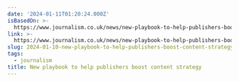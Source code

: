 ```yaml
---
date: '2024-01-11T01:20:24.000Z'
isBasedOn: >-
  https://www.journalism.co.uk/news/new-playbook-to-help-publishers-boost-content-strategy/s2/a1105099/
link: >-
  https://www.journalism.co.uk/news/new-playbook-to-help-publishers-boost-content-strategy/s2/a1105099/
slug: 2024-01-10-new-playbook-to-help-publishers-boost-content-strategy
tags:
  - journalism
title: New playbook to help publishers boost content strategy
---
```


